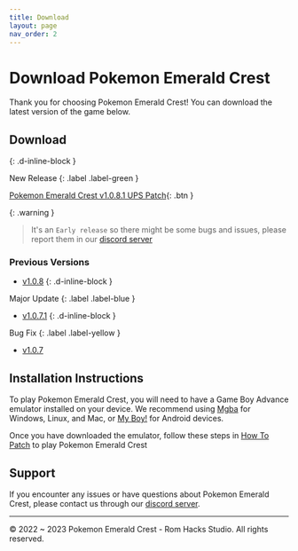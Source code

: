```yaml
---
title: Download
layout: page
nav_order: 2
---
```


# Download Pokemon Emerald Crest

Thank you for choosing Pokemon Emerald Crest! You can download the latest version of the game below.

## Download 
{: .d-inline-block }

New Release 
{: .label .label-green }

[Pokemon Emerald Crest v1.0.8.1 UPS Patch](https://www.mediafire.com/file/tgxpvmgwhhyj8c4/PokemonEmeraldCrestv1.0.8.1.zip/file){: .btn }

{: .warning }
> It's an `Early release` so there might be some bugs and issues, please report them in our [discord server]

### Previous Versions

- [v1.0.8]()
{: .d-inline-block }

Major Update
{: .label .label-blue }
- [v1.0.7.1]()
{: .d-inline-block }

Bug Fix
{: .label .label-yellow }
- [v1.0.7]()

## Installation Instructions

To play Pokemon Emerald Crest, you will need to have a Game Boy Advance emulator installed on your device. We recommend using [Mgba](https://vba-m.com/) for Windows, Linux, and Mac, or [My Boy!](https://play.google.com/store/apps/details?id=com.fastemulator.gba) for Android devices.

Once you have downloaded the emulator, follow these steps in [How To Patch](https://aaghatislive.github.io/RomHacksStudio/HowToPatch.html) to play Pokemon Emerald Crest

## Support

If you encounter any issues or have questions about Pokemon Emerald Crest, please contact us through our [discord server].

---

&copy; 2022 ~ 2023 Pokemon Emerald Crest - Rom Hacks Studio. All rights reserved.

[discord server]: https://discord.gg/aaghat-s-server-965900074532081674 
